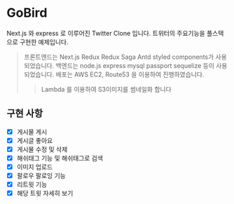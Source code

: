 GoBird
=========
Next.js 와 express 로 이루어진 Twitter Clone 입니다.
트위터의 주요기능을 풀스택으로 구현한 예제입니다.

> 프론트엔드는 Next.js Redux Redux Saga Antd styled components가 사용되었습니다.
> 백엔드는 node.js express mysql passport sequelize 등이 사용 되었습니다.
> 배포는 AWS EC2, Route53 을 이용하여 진행하였습니다.
> > Lambda 를 이용하여 S3이미지를 썸네일화 합니다


## 구현 사항
- [X] 게시물 게시
- [X] 게시글 좋아요
- [X] 게시물 수정 및 삭제
- [X] 해쉬태그 기능 및 해쉬태그로 검색
- [X] 이미지 업로드
- [X] 팔로우 팔로잉 기능
- [X] 리트윗 기능
- [X] 해당 트윗 자세히 보기
